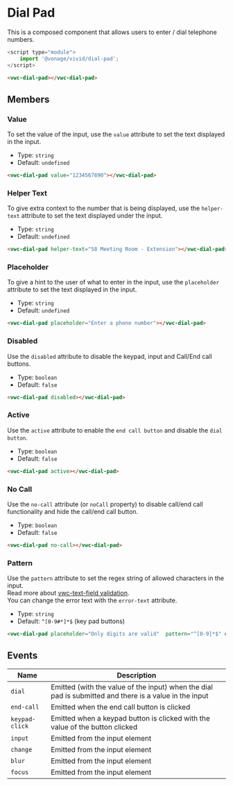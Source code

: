 # Dial Pad

This is a composed component that allows users to enter / dial telephone numbers.

```js
<script type="module">
    import '@vonage/vivid/dial-pad';
</script>
```

```html preview
<vwc-dial-pad></vwc-dial-pad>
```

## Members

### Value

To set the value of the input, use the `value` attribute to set the text displayed in the input.

- Type: `string`
- Default: `undefined`

```html preview
<vwc-dial-pad value="1234567890"></vwc-dial-pad>
```

### Helper Text

To give extra context to the number that is being displayed, use the `helper-text` attribute to set the text displayed under the input.

- Type: `string`
- Default: `undefined`

```html preview
<vwc-dial-pad helper-text="58 Meeting Room - Extension"></vwc-dial-pad>
```

### Placeholder

To give a hint to the user of what to enter in the input, use the `placeholder` attribute to set the text displayed in the input.

- Type: `string`
- Default: `undefined`

```html preview
<vwc-dial-pad placeholder="Enter a phone number"></vwc-dial-pad>
```

### Disabled

Use the `disabled` attribute to disable the keypad, input and Call/End call buttons.

- Type: `boolean`
- Default: `false`

```html preview
<vwc-dial-pad disabled></vwc-dial-pad>
```

### Active

Use the `active` attribute to enable the `end call button` and disable the `dial button`.

- Type: `boolean`
- Default: `false`

```html preview
<vwc-dial-pad active></vwc-dial-pad>
```

### No Call

Use the `no-call` attribute (or `noCall` property) to disable call/end call functionality and hide the call/end call button.

- Type: `boolean`
- Default: `false`

```html preview
<vwc-dial-pad no-call></vwc-dial-pad>
```

### Pattern

Use the `pattern` attribute to set the regex string of allowed characters in the input.   
Read more about [vwc-text-field validation](/components/text-field/#validation).   
You can change the error text with the `error-text` attribute.

- Type: `string`
- Default: `^[0-9#*]*$` (key pad buttons)

```html preview
<vwc-dial-pad placeholder="Only digits are valid"  pattern="^[0-9]*$" error-text="The input is invalid"></vwc-dial-pad>
```

## Events

<div class="table-wrapper">

| Name           | Description                                                                                            |
| -------------- | ------------------------------------------------------------------------------------------------------ |
| `dial`         | Emitted (with the value of the input) when the dial pad is submitted and there is a value in the input |
| `end-call`      | Emitted when the end call button is clicked                                                            |
| `keypad-click` | Emitted when a keypad button is clicked with the value of the button clicked                           |
| `input`        | Emitted from the input element                                                                         |
| `change`       | Emitted from the input element                                                                         |
| `blur`         | Emitted from the input element                                                                         |
| `focus`        | Emitted from the input element                                                                         |

</div>